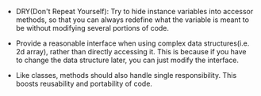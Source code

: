 - DRY(Don't Repeat Yourself): Try to hide instance variables into accessor methods, so that you can always redefine what the variable is meant to be without modifying several portions of code.

- Provide a reasonable interface when using complex data structures(i.e. 2d array), rather than directly accessing it. This is because if you have to change the data structure later, you can just modify the interface.

- Like classes, methods should also handle single responsibility. This boosts reusability and portability of code.
